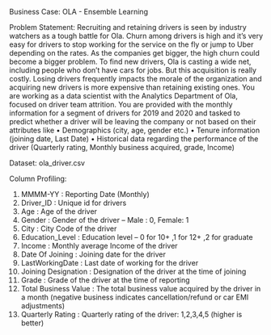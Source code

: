 Business Case: OLA - Ensemble Learning

Problem Statement:
Recruiting and retaining drivers is seen by industry watchers as a tough battle for Ola. Churn among drivers is high and it’s very easy for drivers to stop working for the service on the fly or jump to Uber depending on the rates.
As the companies get bigger, the high churn could become a bigger problem. To find new drivers, Ola is casting a wide net, including people who don’t have cars for jobs. But this acquisition is really costly. Losing drivers frequently impacts the morale of the organization and acquiring new drivers is more expensive than retaining existing ones.
You are working as a data scientist with the Analytics Department of Ola, focused on driver team attrition. You are provided with the monthly information for a segment of drivers for 2019 and 2020 and tasked to predict whether a driver will be leaving the company or not based on their attributes like
•	Demographics (city, age, gender etc.)
•	Tenure information (joining date, Last Date)
•	Historical data regarding the performance of the driver (Quarterly rating, Monthly business acquired, grade, Income)

Dataset:
ola_driver.csv

Column Profiling:
1.	MMMM-YY : Reporting Date (Monthly)
2.	Driver_ID : Unique id for drivers
3.	Age : Age of the driver
4.	Gender : Gender of the driver – Male : 0, Female: 1
5.	City : City Code of the driver
6.	Education_Level : Education level – 0 for 10+ ,1 for 12+ ,2 for graduate
7.	Income : Monthly average Income of the driver
8.	Date Of Joining : Joining date for the driver
9.	LastWorkingDate : Last date of working for the driver
10.	Joining Designation : Designation of the driver at the time of joining
11.	Grade : Grade of the driver at the time of reporting
12.	Total Business Value : The total business value acquired by the driver in a month (negative business indicates cancellation/refund or car EMI adjustments)
13.	Quarterly Rating : Quarterly rating of the driver: 1,2,3,4,5 (higher is better)
